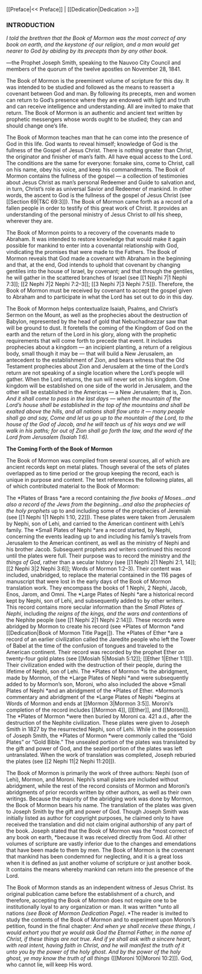 [[Preface|<< Preface]]  |  [[Dedication|Dedication >>]]

### INTRODUCTION

*I told the brethren that the Book of Mormon was the most correct of any book on earth, and the keystone of our religion, and a man would get nearer to God by abiding by its precepts than by any other book.*

—the Prophet Joseph Smith, speaking to the Nauvoo City Council and members of the quorum of the twelve apostles on November 28, 1841.

The Book of Mormon is the preeminent volume of scripture for this day. It was intended to be studied and followed as the means to reassert a covenant between God and man. By following its precepts, men and women can return to God’s presence where they are endowed with light and truth and can receive intelligence and understanding. All are invited to make that return. The Book of Mormon is an authentic and ancient text written by prophetic messengers whose words ought to be studied; they can and should change one’s life.

The Book of Mormon teaches man that he can come into the presence of God in this life. God wants to reveal himself; knowledge of God is the fullness of the Gospel of Jesus Christ. There is nothing greater than Christ, the originator and finisher of man’s faith. All have equal access to the Lord. The conditions are the same for everyone: forsake sins, come to Christ, call on his name, obey his voice, and keep his commandments. The Book of Mormon contains the fullness of the gospel — a collection of testimonies about Jesus Christ as man’s personal Redeemer and Guide to salvation and, in turn, Christ’s role as universal Savior and Redeemer of mankind. In other words, the ascent to God is the fullness of the gospel of Jesus Christ (see [[Section 69|T&C 69:3]]). The Book of Mormon came forth as a record of a fallen people in order to testify of this great work of Christ. It provides an understanding of the personal ministry of Jesus Christ to *all* his sheep, wherever they are.

The Book of Mormon points to a recovery of the covenants made to Abraham. It was intended to restore knowledge that would make it again possible for mankind to enter into a covenantal relationship with God, vindicating the promises that were made to the Fathers. The Book of Mormon reveals that God made a covenant with Abraham in the beginning and that, at the end, God intends to uphold that covenant by changing gentiles into the house of Israel, by covenant; and that through the gentiles, he will gather in the scattered branches of Israel (see [[1 Nephi 7|1 Nephi 7:3]]; [[2 Nephi 7|2 Nephi 7:2–3]]; [[3 Nephi 7|3 Nephi 7:5]]). Therefore, the Book of Mormon must be received by covenant to accept the gospel given to Abraham and to participate in what the Lord has set out to do in this day.

The Book of Mormon helps contextualize Isaiah, Psalms, and Christ’s Sermon on the Mount, as well as the prophecies about the destruction of Babylon, represented by the head of gold that Nebuchadnezzar saw that will be ground to dust. It foretells the coming of the Kingdom of God on the earth and the return of the Lord in his glory, along with the prophetic requirements that will come forth to precede that event. It includes prophecies about a kingdom — an incipient planting, a return of a religious body, small though it may be — that will build a New Jerusalem, an antecedent to the establishment of Zion, and bears witness that the Old Testament prophecies about Zion and Jerusalem at the time of the Lord’s return are not speaking of a single location where the Lord’s people will gather. When the Lord returns, the sun will never set on his kingdom. One kingdom will be established on one side of the world in Jerusalem, and the other will be established in the Americas — a New Jerusalem; that is, Zion. *And it shall come to pass in the last days* — *when the mountain of the Lord’s house shall be established in the top of the mountains and shall be exalted above the hills, and all nations shall flow unto it — many people shall go and say, Come and let us go up to the mountain of the Lord, to the house of the God of Jacob, and he will teach us of his ways and we will walk in his paths; for out of Zion shall go forth the law, and the word of the Lord from Jerusalem *(Isaiah 1:6)*.*


**The Coming Forth of the Book of Mormon**

The Book of Mormon was compiled from several sources, all of which are ancient records kept on metal plates. Though several of the sets of plates overlapped as to time period or the group keeping the record, each is unique in purpose and content. The text references the following plates, all of which contributed material to the Book of Mormon:


The *Plates of Brass *are a record containing *the five books of Moses*…*and also a record of the Jews from the beginning*…*and also the prophecies of the holy prophets* up to and including some of the prophecies of Jeremiah (see [[1 Nephi 1|1 Nephi 1:10, 22]]). These plates were taken from Jerusalem by Nephi, son of Lehi, and carried to the American continent with Lehi’s family.
The *Small Plates of Nephi *are a record started, by Nephi, concerning the events leading up to and including his family’s travels from Jerusalem to the American continent, as well as the ministry of Nephi and his brother Jacob. Subsequent prophets and writers continued this record until the plates were full. Their purpose was to record the ministry and *the things of God*, rather than a secular history (see [[1 Nephi 2|1 Nephi 2:1, 14]]; [[2 Nephi 3|2 Nephi 3:6]]; Words of Mormon 1:2–3). Their content was included, unabridged, to replace the material contained in the 116 pages of manuscript that were lost in the early days of the Book of Mormon translation work. They encompass the books of 1 Nephi, 2 Nephi, Jacob, Enos, Jarom, and Omni.
The *Large Plates of Nephi *are a historical record kept by Nephi, son of Lehi, and subsequently added to by other writers. This record contains more secular information than the *Small Plates of Nephi*, including *the reigns of the kings, and the wars and contentions* of the Nephite people (see [[1 Nephi 2|1 Nephi 2:14]]). These records were abridged by Mormon to create his record (see *Plates of Mormon *and [[Dedication|Book of Mormon Title Page]]).
The *Plates of Ether *are a record of an earlier civilization called the Jaredite people who left the Tower of Babel at the time of the confusion of tongues and traveled to the American continent. Their record was recorded by the prophet Ether on twenty-four gold plates (see [[Mosiah 5|Mosiah 5:12]]; [[Ether 1|Ether 1:1]]). Their civilization ended with the destruction of their people, during the lifetime of Nephi, son of Lehi.
The *Plates of Mormon *is the abridgment, made by Mormon, of the *Large Plates of Nephi *and were subsequently added to by Mormon’s son, Moroni, who also included the above *Small Plates of Nephi *and an abridgment of the *Plates of Ether. *Mormon’s commentary and abridgment of the *Large Plates of Nephi *begins at Words of Mormon and ends at [[Mormon 3|Mormon 3:5]]. Moroni’s completion of the record includes [[Mormon 4]], [[Ether]], and [[Moroni]]. The *Plates of Mormon *were then buried by Moroni ca. 421 a.d., after the destruction of the Nephite civilization. These plates were given to Joseph Smith in 1827 by the resurrected Nephi, son of Lehi. While in the possession of Joseph Smith, the *Plates of Mormon *were commonly called the “Gold Plates” or “Gold Bible.” The unsealed portion of the plates was translated by the gift and power of God, and the sealed portion of the plates was left untranslated. When the work of translation was completed, Joseph reburied the plates (see [[2 Nephi 11|2 Nephi 11:20]]).

The Book of Mormon is primarily the work of three authors: Nephi (son of Lehi), Mormon, and Moroni. Nephi’s small plates are included without abridgment, while the rest of the record consists of Mormon and Moroni’s abridgments of prior records written by other authors, as well as their own writings. Because the majority of the abridging work was done by Mormon, the Book of Mormon bears his name. The translation of the plates was given to Joseph Smith by the gift and power of God. Though Joseph Smith was initially listed as author for copyright purposes, he claimed only to have received the translation and did not claim original authorship of any part of the book. Joseph stated that the Book of Mormon was the *most correct of any book on earth, *because it was received directly from God. All other volumes of scripture are vastly inferior due to the changes and emendations that have been made to them by men. The Book of Mormon is the covenant that mankind has been condemned for neglecting, and it is a great loss when it is defined as just another volume of scripture or just another book. It contains the means whereby mankind can return into the presence of the Lord.


The Book of Mormon stands as an independent witness of Jesus Christ. Its original publication came before the establishment of a church, and therefore, accepting the Book of Mormon does not require one to be institutionally loyal to any organization or man. It was written *unto all nations *(see Book of Mormon Dedication Page)*. *The reader is invited to study the contents of the Book of Mormon and to experiment upon Moroni’s petition, found in the final chapter: *And when ye shall receive these things, I would exhort you that ye would ask God the Eternal Father, in the name of Christ, if these things are not true. And if ye shall ask with a sincere heart, with real intent, having faith in Christ, and he will manifest the truth of it unto you by the power of the holy ghost. And by the power of the holy ghost, ye may know the truth of all things* ([[Moroni 10|Moroni 10:2]]). God, who cannot lie, will keep His word.